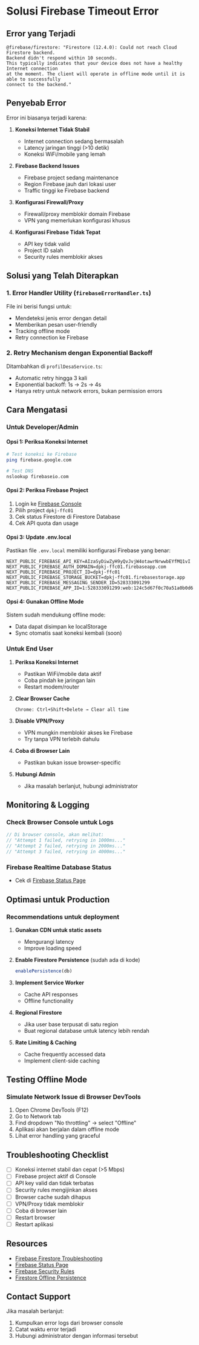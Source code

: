 # Solusi Firebase Timeout Error

## Error yang Terjadi
```
@firebase/firestore: "Firestore (12.4.0): Could not reach Cloud Firestore backend. 
Backend didn't respond within 10 seconds.
This typically indicates that your device does not have a healthy Internet connection 
at the moment. The client will operate in offline mode until it is able to successfully 
connect to the backend."
```

## Penyebab Error
Error ini biasanya terjadi karena:

1. **Koneksi Internet Tidak Stabil**
   - Internet connection sedang bermasalah
   - Latency jaringan tinggi (>10 detik)
   - Koneksi WiFi/mobile yang lemah

2. **Firebase Backend Issues**
   - Firebase project sedang maintenance
   - Region Firebase jauh dari lokasi user
   - Traffic tinggi ke Firebase backend

3. **Konfigurasi Firewall/Proxy**
   - Firewall/proxy memblokir domain Firebase
   - VPN yang memerlukan konfigurasi khusus

4. **Konfigurasi Firebase Tidak Tepat**
   - API key tidak valid
   - Project ID salah
   - Security rules memblokir akses

## Solusi yang Telah Diterapkan

### 1. Error Handler Utility (`firebaseErrorHandler.ts`)
File ini berisi fungsi untuk:
- Mendeteksi jenis error dengan detail
- Memberikan pesan user-friendly
- Tracking offline mode
- Retry connection ke Firebase

### 2. Retry Mechanism dengan Exponential Backoff
Ditambahkan di `profilDesaService.ts`:
- Automatic retry hingga 3 kali
- Exponential backoff: 1s → 2s → 4s
- Hanya retry untuk network errors, bukan permission errors

## Cara Mengatasi

### Untuk Developer/Admin

#### Opsi 1: Periksa Koneksi Internet
```bash
# Test koneksi ke Firebase
ping firebase.google.com

# Test DNS
nslookup firebaseio.com
```

#### Opsi 2: Periksa Firebase Project
1. Login ke [Firebase Console](https://console.firebase.google.com/)
2. Pilih project `dpkj-ffc01`
3. Cek status Firestore di Firestore Database
4. Cek API quota dan usage

#### Opsi 3: Update .env.local
Pastikan file `.env.local` memiliki konfigurasi Firebase yang benar:
```
NEXT_PUBLIC_FIREBASE_API_KEY=AIzaSyDiwZyH9yQvJvjW4otawrNrwwbEYfMQ1vI
NEXT_PUBLIC_FIREBASE_AUTH_DOMAIN=dpkj-ffc01.firebaseapp.com
NEXT_PUBLIC_FIREBASE_PROJECT_ID=dpkj-ffc01
NEXT_PUBLIC_FIREBASE_STORAGE_BUCKET=dpkj-ffc01.firebasestorage.app
NEXT_PUBLIC_FIREBASE_MESSAGING_SENDER_ID=528333091299
NEXT_PUBLIC_FIREBASE_APP_ID=1:528333091299:web:124c5d67f0c70a51a0b0d6
```

#### Opsi 4: Gunakan Offline Mode
Sistem sudah mendukung offline mode:
- Data dapat disimpan ke localStorage
- Sync otomatis saat koneksi kembali (soon)

### Untuk End User

1. **Periksa Koneksi Internet**
   - Pastikan WiFi/mobile data aktif
   - Coba pindah ke jaringan lain
   - Restart modem/router

2. **Clear Browser Cache**
   ```
   Chrome: Ctrl+Shift+Delete → Clear all time
   ```

3. **Disable VPN/Proxy**
   - VPN mungkin memblokir akses ke Firebase
   - Try tanpa VPN terlebih dahulu

4. **Coba di Browser Lain**
   - Pastikan bukan issue browser-specific

5. **Hubungi Admin**
   - Jika masalah berlanjut, hubungi administrator

## Monitoring & Logging

### Check Browser Console untuk Logs
```javascript
// Di browser console, akan melihat:
// "Attempt 1 failed, retrying in 1000ms..."
// "Attempt 2 failed, retrying in 2000ms..."
// "Attempt 3 failed, retrying in 4000ms..."
```

### Firebase Realtime Database Status
- Cek di [Firebase Status Page](https://status.firebase.google.com/)

## Optimasi untuk Production

### Recommendations untuk deployment

1. **Gunakan CDN untuk static assets**
   - Mengurangi latency
   - Improve loading speed

2. **Enable Firestore Persistence** (sudah ada di kode)
   ```typescript
   enablePersistence(db)
   ```

3. **Implement Service Worker**
   - Cache API responses
   - Offline functionality

4. **Regional Firestore**
   - Jika user base terpusat di satu region
   - Buat regional database untuk latency lebih rendah

5. **Rate Limiting & Caching**
   - Cache frequently accessed data
   - Implement client-side caching

## Testing Offline Mode

### Simulate Network Issue di Browser DevTools
1. Open Chrome DevTools (F12)
2. Go to Network tab
3. Find dropdown "No throttling" → select "Offline"
4. Aplikasi akan berjalan dalam offline mode
5. Lihat error handling yang graceful

## Troubleshooting Checklist

- [ ] Koneksi internet stabil dan cepat (>5 Mbps)
- [ ] Firebase project aktif di Console
- [ ] API key valid dan tidak terbatas
- [ ] Security rules mengijinkan akses
- [ ] Browser cache sudah dihapus
- [ ] VPN/Proxy tidak memblokir
- [ ] Coba di browser lain
- [ ] Restart browser
- [ ] Restart aplikasi

## Resources

- [Firebase Firestore Troubleshooting](https://firebase.google.com/docs/firestore/troubleshoot)
- [Firebase Status Page](https://status.firebase.google.com/)
- [Firebase Security Rules](https://firebase.google.com/docs/firestore/security/start)
- [Firestore Offline Persistence](https://firebase.google.com/docs/firestore/manage-data/enable-offline)

## Contact Support

Jika masalah berlanjut:
1. Kumpulkan error logs dari browser console
2. Catat waktu error terjadi
3. Hubungi administrator dengan informasi tersebut
